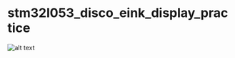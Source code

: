 # stm32l053_disco_eink_display_practice

![alt text](https://raw.githubusercontent.com/IsikcanYilmaz/stm32l053_disco_eink_display_practice/master/20170826_104507.jpg?token=ADsUstPh_v76QvF6JrlXTzD-99mdGxlPks5ZqvH6wA%3D%3D)
